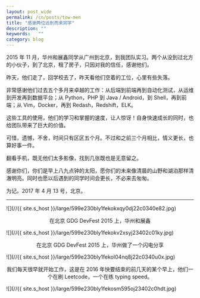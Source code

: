 ```yaml
---
layout: post_wide
permalink: /cn/posts/tow-men
title: "感谢两位远到而来同学"
description: ""
keywords:   ""
category: blog
---
```


2015 年 11 月，华州和展鑫同学从广州到北京，到我团队实习。两个从没到过北方的小伙子，到了北京，租了房子，只因对我的信任，感谢他们。

昨天，他们走了，回学校去了，昨天看他们空着的工位，心里有些失落。

非常感谢他们过去五个多月来卓越的工作：从后端到前端再到自动化测试，从运维到开发再到数据平台；从 Python，PHP 到 Java / Android，到 Shell，再到前端；从 Vim，Docker，再到 Redash，Redshift，ELK。

这些工具的使用，他们的学习和掌握的速度，让人惊讶！自身快速成长的同时，也给团队带来了巨大的价值。

可惜，遗憾，不舍，时间只有区区五个月。不过和之前三个月相比，情义更长，也算好事一件。

翻看手机，既无他们太多影像，找到几张既也是无意留之。

感谢你们，你们是早上八九点钟的太阳，愿你们的未来像清晨的山野和湖泊那样清澈明亮。同时也愿以后遇到的同学时间会更长，不必来去匆匆。

为记。2017 年 4 月 13 号，北京。

---

![](//{{ site.s_host }}/large/599e230bly1fekokxqy0dj22c0340e82.jpg)

<center>在北京 GDG DevFest 2015 上，华州和展鑫 </center>

![](//{{ site.s_host }}/large/599e230bly1fekokv2xsyj23402c01ky.jpg)

<center>在北京 GDG DevFest 2015 上，华州做了一个闪电分享</center>

![](//{{ site.s_host }}/large/599e230bly1fekol04nq8j22c0340u0x.jpg)

<center>我们每天很早就开始工作，这是在 2016 年快要结束的前几天的某个早上，他们一个在刷 Leetcode，一个在练 typing speed。</center>

![](//{{ site.s_host }}/large/599e230bly1fekosm595oj23402c0hdt.jpg)
